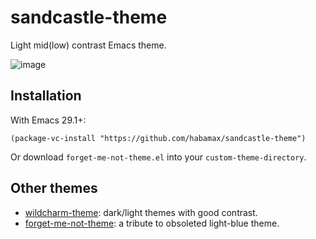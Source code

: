 # sandcastle-theme

Light mid(low) contrast Emacs theme.

![image](https://github.com/habamax/sandcastle-theme/assets/234774/a9416758-1741-49e8-9a77-6e6361fa96d0)

## Installation

With Emacs 29.1+:

```emacs-lisp
(package-vc-install "https://github.com/habamax/sandcastle-theme")
```

Or download `forget-me-not-theme.el` into your `custom-theme-directory`.

## Other themes

- [wildcharm-theme][1]: dark/light themes with good contrast.
- [forget-me-not-theme][2]: a tribute to obsoleted light-blue theme.

[1]: https://github.com/habamax/wildcharm-theme
[2]: https://github.com/habamax/forget-me-not-theme
